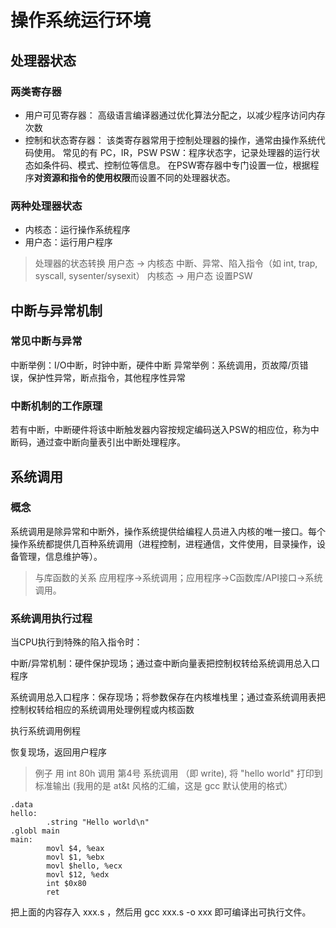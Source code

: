 # 操作系统运行环境

## 处理器状态

### 两类寄存器
- 用户可见寄存器：
  高级语言编译器通过优化算法分配之，以减少程序访问内存次数
- 控制和状态寄存器：
  该类寄存器常用于控制处理器的操作，通常由操作系统代码使用。
  常见的有 PC，IR，PSW
  PSW：程序状态字，记录处理器的运行状态如条件码、模式、控制位等信息。
  在PSW寄存器中专门设置一位，根据程序**对资源和指令的使用权限**而设置不同的处理器状态。

### 两种处理器状态
  - 内核态：运行操作系统程序
  - 用户态：运行用户程序

> 处理器的状态转换
用户态 -> 内核态 中断、异常、陷入指令（如 int, trap, syscall, sysenter/sysexit）
内核态 -> 用户态 设置PSW


## 中断与异常机制

### 常见中断与异常
中断举例：I/O中断，时钟中断，硬件中断
异常举例：系统调用，页故障/页错误，保护性异常，断点指令，其他程序性异常

### 中断机制的工作原理
若有中断，中断硬件将该中断触发器内容按规定编码送入PSW的相应位，称为中断码，通过查中断向量表引出中断处理程序。


## 系统调用

### 概念
系统调用是除异常和中断外，操作系统提供给编程人员进入内核的唯一接口。每个操作系统都提供几百种系统调用（进程控制，进程通信，文件使用，目录操作，设备管理，信息维护等）。

> 与库函数的关系
应用程序->系统调用；应用程序->C函数库/API接口->系统调用。

### 系统调用执行过程
当CPU执行到特殊的陷入指令时：

中断/异常机制：硬件保护现场；通过查中断向量表把控制权转给系统调用总入口程序

系统调用总入口程序：保存现场；将参数保存在内核堆栈里；通过查系统调用表把控制权转给相应的系统调用处理例程或内核函数

执行系统调用例程

恢复现场，返回用户程序

> 例子
用 int 80h 调用 第4号 系统调用 （即 write), 将 "hello world" 打印到标准输出
(我用的是 at&t 风格的汇编，这是 gcc 默认使用的格式）
```
.data
hello:
        .string "Hello world\n"
.globl main
main:
        movl $4, %eax
        movl $1, %ebx
        movl $hello, %ecx
        movl $12, %edx
        int $0x80
        ret 
```
把上面的内容存入 xxx.s ，然后用 gcc xxx.s -o xxx 即可编译出可执行文件。

